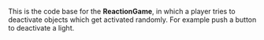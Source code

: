 This is the code base for the **ReactionGame**, in which a player tries to deactivate objects which get activated randomly. 
For example push a button to deactivate a light.
